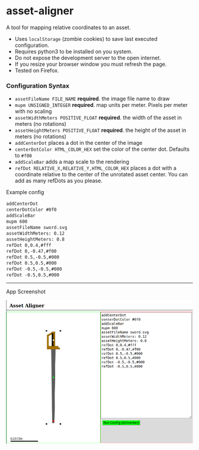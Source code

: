 # asset-aligner

A tool for mapping relative coordinates to an asset.

 - Uses `localStorage` (zombie cookies) to save last executed configuration.
 - Requires python3 to be installed on you system.
 - Do not expose the development server to the open internet.
 - If you resize your browser window you must refresh the page.
 - Tested on Firefox.


### Configuration Syntax

 - `assetFileName FILE_NAME` __required__. the image file name to draw
 - `mupm UNSIGNED_INTEGER` __required__. map units per meter. Pixels per meter with no scaling
 - `assetWidthMeters POSITIVE_FLOAT` __required__. the width of the asset in meters (no rotations)
 - `assetHeightMeters POSITIVE_FLOAT` __required__. the height of the asset in meters (no rotations)
 - `addCenterDot` places a dot in the center of the image
 - `centerDotColor HTML_COLOR_HEX` set the color of the center dot. Defaults to `#f00`
 - `addScaleBar` adds a map scale to the rendering
 - `refDot RELATIVE_X,RELATIVE_Y,HTML_COLOR_HEX` places a dot with a coordinate relative to the center of the unrotated asset center. You can add as many refDots as you please.


Example config
```
addCenterDot
centerDotColor #0f0
addScaleBar
mupm 600
assetFileName sword.svg
assetWidthMeters: 0.12
assetHeightMeters: 0.8
refDot 0,0.4,#fff
refDot 0,-0.47,#f00
refDot 0.5,-0.5,#000
refDot 0.5,0.5,#000
refDot -0.5,-0.5,#000
refDot -0.5,0.5,#000
```

 <hr>

App Screenshot

![](asset-alignment-screenshot.png)
